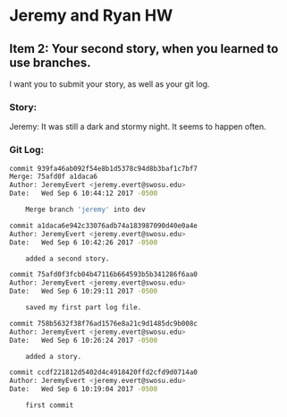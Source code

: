 # Jeremy and Ryan HW

## Item 2: Your second story, when you learned to use branches. 
I want you to submit your story, as well as your git log.

### Story:

Jeremy: It was still a dark and stormy night. It seems to happen often.

### Git Log:

```sh
commit 939fa46ab092f54e8b1d5378c94d8b3baf1c7bf7
Merge: 75afd0f a1daca6
Author: JeremyEvert <jeremy.evert@swosu.edu>
Date:   Wed Sep 6 10:44:12 2017 -0500

    Merge branch 'jeremy' into dev

commit a1daca6e942c33076adb74a183987090d40e0a4e
Author: JeremyEvert <jeremy.evert@swosu.edu>
Date:   Wed Sep 6 10:42:26 2017 -0500

    added a second story.

commit 75afd0f3fcb04b47116b664593b5b341286f6aa0
Author: JeremyEvert <jeremy.evert@swosu.edu>
Date:   Wed Sep 6 10:29:11 2017 -0500

    saved my first part log file.

commit 758b5632f38f76ad1576e8a21c9d1485dc9b008c
Author: JeremyEvert <jeremy.evert@swosu.edu>
Date:   Wed Sep 6 10:26:24 2017 -0500

    added a story.

commit ccdf221812d5402d4c4918420ffd2cfd9d0714a0
Author: JeremyEvert <jeremy.evert@swosu.edu>
Date:   Wed Sep 6 10:19:04 2017 -0500

    first commit
```